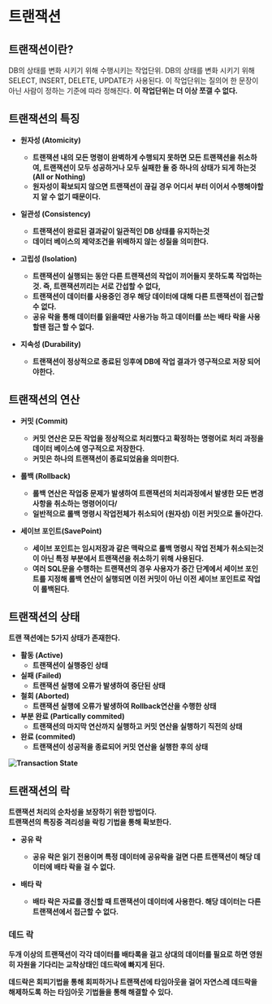 # 트랜잭션

## 트랜잭션이란?
DB의 상태를 변화 시키기 위해 수행시키는 작업단위.
DB의 상태를 변화 시키기 위해 SELECT, INSERT, DELETE, UPDATE가 사용된다. 이 작업단위는 질의어 한 문장이 아닌 사람이 정하는 기준에 따라 정해진다.
<B>이 작업단위는 더 이상 쪼갤 수 없다.<B>

## 트랜잭션의 특징
- 원자성 (Atomicity)
    - 트랜잭션 내의 모든 명령이 완벽하게 수행되지 못하면 모든 트랜잭션을 취소하여, 트랜잭션이 모두 성공하거나 모두 실패한 둘 중 하나의 상태가 되게 하는것 (All or Nothing)
    - 원자성이 확보되지 않으면 트랜잭션이 끊길 경우 어디서 부터 이어서 수행해야할지 알 수 없기 때문이다.

- 일관성 (Consistency)
    - 트랜잭션이 완료된 결과같이 일관적인 DB 상태를 유지하는것
    - 데이터 베이스의 제약조건을 위배하지 않는 성질을 의미한다.

- 고립성 (Isolation)
    - 트랜잭션이 실행되는 동안 다른 트랜잭션의 작업이 끼어들지 못하도록 작업하는것. 즉, 트랜잭션끼리는 서로 간섭할 수 없다,
    - 트랜잭션이 데이터를 사용중인 경우 해당 데이터에 대해 다른 트랜잭션이 접근할 수 없다.
    - 공유 락을 통해 데이터를 읽을때만 사용가능 하고 데이터를 쓰는 배타 락을 사용할땐 접근 할 수 없다.

- 지속성 (Durability)
    - 트랜잭션이 정상적으로 종료된 잉후에 DB에 작업 결과가 영구적으로 저장 되어야한다.

## 트랜잭션의 연산
- 커밋 (Commit)
    - 커밋 연산은 모든 작업을 정상적으로 처리했다고 확정하는 명령어로 처리 과정을 데이터 베이스에 영구적으로 저장한다.
    - 커밋은 하나의 트랜잭션이 종료되었음을 의미한다.

- 롤백 (Rollback)
    - 롤백 연산은 작업중 문제가 발생하여 트랜잭션의 처리과정에서 발생한 모든 변경사항을 취소하는 명령어이다/
    - 일반적으로 롤백 명령시 작업전체가 취소되어 (원자성) 이전 커밋으로 돌아간다.

- 세이브 포인트(SavePoint)
    - 세이브 포인트는 임시저장과 같은 맥락으로 롤백 명령시 작업 전체가 취소되는것이 아닌 특정 부분에서 트랜잭션을 취소하기 위해 사용된다.
    - 여러 SQL문을 수행하는 트랜잭션의 경우 사용자가 중간 단계에서 세이브 포인트를 지정해 롤백 연산이 실행되면 이전 커밋이 아닌 이전 세이브 포인트로 작업이 롤백된다.

## 트랜잭션의 상태
트랜 잭션에는 5가지 상태가 존재한다.
- 활동 (Active)
    - 트랜잭션이 실행중인 상태
- 실패 (Failed)
    - 트랜잭션 실행에 오류가 발생하여 중단된 상태
- 철회 (Aborted)
    - 트랜잭션 실행에 오류가 발생하여 Rollback연산을 수행한 상태
- 부분 완료 (Partically commited)
    - 트랜잭션의 마지막 연산까지 실행하고 커밋 연산을 실행하기 직전의 상태
- 완료 (commited)
    - 트랜잭션이 성공적을 종료되어 커밋 연산을 실행한 후의 상태

![Transaction State]()

## 트랜잭션의 락
트랜잭션 처리의 순차성을 보장하기 위한 방법이다.<br>
트랜잭션의 특징중 격리성을 락킹 기법을 통해 확보한다.

- 공유 락
    - 공유 락은 읽기 전용이며 특정 데이터에 공유락을 걸면 다른 트랜잭션이 해당 데이터에 배타 락을 걸 수 없다.

- 배타 락
    - 배타 락은 자료를 갱신할 때 트랜잭션이 데이터에 사용한다.
    해당 데이터는 다른 트랜잭션에서 접근할 수 없다.

### 데드 락
두개 이상의 트랜잭션이 각각 데이터를 배타록을 걸고 상대의 데이터를 필요로 하면 영원히 자원을 기다리는 교착상태인 데드락에 빠지게 된다.

데드락은 회피기법을 통해 회피하거나 트랜잭션에 타임아웃을 걸어 자연스레 데드락을 해제하도록 하는 타임아웃 기법들을 통해 해결할 수 있다.
